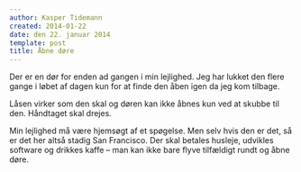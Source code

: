 ```yaml
---
author: Kasper Tidemann
created: 2014-01-22
date: den 22. januar 2014
template: post
title: Åbne døre
---
```


Der er en dør for enden ad gangen i min lejlighed. Jeg har lukket den flere gange i løbet af dagen kun for at finde den åben igen da jeg kom tilbage.

Låsen virker som den skal og døren kan ikke åbnes kun ved at skubbe til den. Håndtaget skal drejes.

Min lejlighed må være hjemsøgt af et spøgelse. Men selv hvis den er det, så er det her altså stadig San Francisco. Der skal betales husleje, udvikles software og drikkes kaffe – man kan ikke bare flyve tilfældigt rundt og åbne døre.
